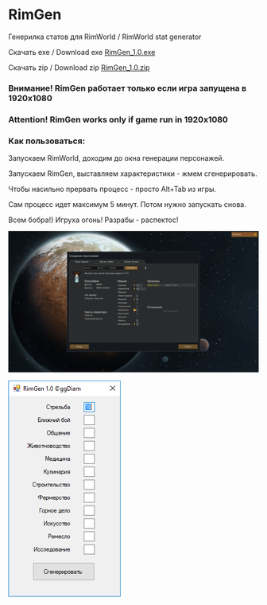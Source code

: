 # RimGen
Генерилка статов для RimWorld / RimWorld stat generator

Скачать exe / Download exe
[RimGen_1.0.exe](https://github.com/ggdiam/RimGen/blob/master/RimGen_1.0.exe?raw=true)

Скачать zip / Download zip
[RimGen_1.0.zip](https://github.com/ggdiam/RimGen/blob/master/RimGen_1.0.zip?raw=true)

### Внимание! RimGen работает только если игра запущена в 1920x1080
### Attention! RimGen works only if game run in 1920x1080

### Как пользоваться:

Запускаем RimWorld, доходим до окна генерации персонажей.

Запускаем RimGen, выставляем характеристики - жмем сгенерировать.

Чтобы насильно прервать процесс - просто Alt+Tab из игры.

Сам процесс идет максимум 5 минут. Потом нужно запускать снова.

Всем бобра!) Игруха огонь! Разрабы - распектос!

![RimWorld Screenshot](https://github.com/ggdiam/RimGen/blob/master/rim_gen_Shooting-10__17.01.2017_13.51.07.png?raw=true)

![RimGen Screenshot](https://github.com/ggdiam/RimGen/blob/master/RimGen_1.0.png?raw=true)

